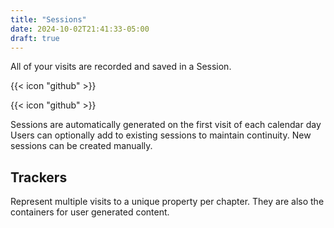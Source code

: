 ```yaml
---
title: "Sessions"
date: 2024-10-02T21:41:33-05:00
draft: true
---
```


All of your visits are recorded and saved in a Session.

{{< icon "github" >}}

{{< icon "github" >}}

Sessions are automatically generated on the first visit of each calendar day
Users can optionally add to existing sessions to maintain continuity.
New sessions can be created manually.


## Trackers
Represent multiple visits to a unique property per chapter. 
They are also the containers for user generated content. 